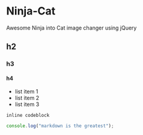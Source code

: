 # Ninja-Cat
Awesome Ninja into Cat image changer using jQuery

## h2
### h3
#### h4

* list item 1
* list item 2
* list item 3

```inline codeblock```

```javascript
console.log("markdown is the greatest");
```

